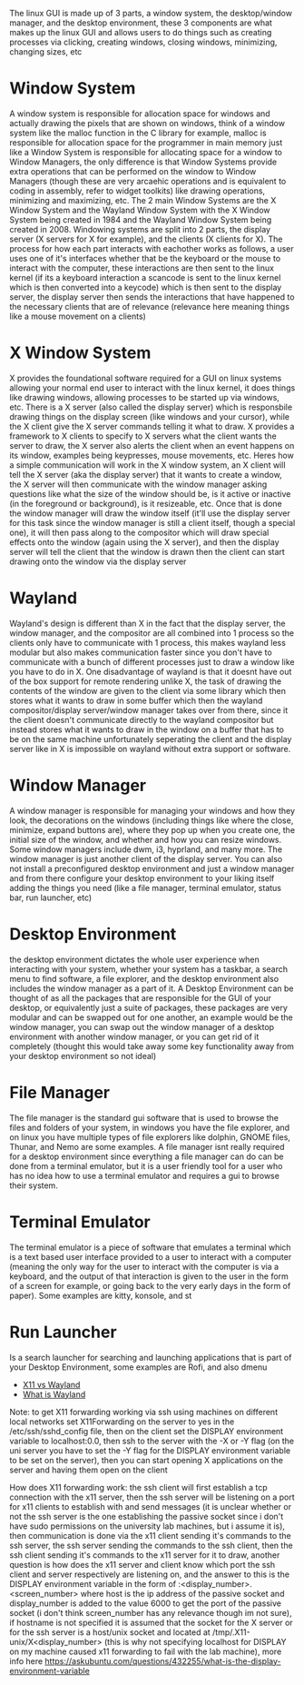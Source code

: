 The linux GUI is made up of 3 parts, a window system, the desktop/window manager, and the desktop environment, these 3 components are what makes up the linux GUI and allows users to do things such as creating processes via clicking, creating windows, closing windows, minimizing, changing sizes, etc

# Window System
A window system is responsible for allocation space for windows and actually drawing the pixels that are shown on windows, think of a window system like the malloc function in the C library for example, malloc is responsible for allocation space for the programmer in main memory just like a Window System is responsible for allocating space for a window to Window Managers, the only difference is that Window Systems provide extra operations that can be performed on the window to Window Managers (though these are very arcaehic operations and is equivalent to coding in assembly, refer to widget toolkits) like drawing operations, minimizing and maximizing, etc. The 2 main Window Systems are the X Window System and the Wayland Window System with the X Window System being created in 1984 and the Wayland Window System being created in 2008. Windowing systems are split into 2 parts, the display server (X servers for X for example), and the clients (X clients for X). The process for how each part interacts with eachother works as follows, a user uses one of it's interfaces whether that be the keyboard or the mouse to interact with the computer, these interactions are then sent to the linux kernel (if its a keyboard interaction a scancode is sent to the linux kernel which is then converted into a keycode) which is then sent to the display server, the display server then sends the interactions that have happened to the necessary clients that are of relevance (relevance here meaning things like a mouse movement on a clients)

# X Window System
X provides the foundational software required for a GUI on linux systems allowing your normal end user to interact with the linux kernel, it does things like drawing windows, allowing processes to be started up via windows, etc. There is a X server (also called the display server) which is responsbile drawing things on the display screen (like windows and your cursor), while the X client give the X server commands telling it what to draw. X provides a framework to X clients to specify to X servers what the client wants the server to draw, the X server also alerts the client when an event happens on its window, examples being keypresses, mouse movements, etc. Heres how a simple communication will work in the X window system, an X client will tell the X server (aka the display server) that it wants to create a window, the X server will then communicate with the window manager asking questions like what the size of the window should be, is it active or inactive (in the foreground or background), is it resizeable, etc. Once that is done the window manager will draw the window itself (it'll use the display server for this task since the window manager is still a client itself, though a special one), it will then pass along to the compositor which will draw special effects onto the window (again using the X server), and then the display server will tell the client that the window is drawn then the client can start drawing onto the window via the display server

# Wayland
Wayland's design is different than X in the fact that the display server, the window manager, and the compositor are all combined into 1 process so the clients only have to communicate with 1 process, this makes wayland less modular but also makes communication faster since you don't have to communicate with a bunch of different processes just to draw a window like you have to do in X. One disadvantage of wayland is that it doesnt have out of the box support for remote rendering unlike X, the task of drawing the contents of the window are given to the client via some library which then stores what it wants to draw in some buffer which then the wayland compositor/display server/window manager takes over from there, since it the client doesn't communicate directly to the wayland compositor but instead stores what it wants to draw in the window on a buffer that has to be on the same machine unfortunately seperating the client and the display server like in X is impossible on wayland without extra support or software.

# Window Manager
A window manager is responsible for managing your windows and how they look, the decorations on the windows (including things like where the close, minimize, expand buttons are), where they pop up when you create one, the initial size of the window, and whether and how you can resize windows. Some window managers include dwm, i3, hyprland, and many more. The window manager is just another client of the display server. You can also not install a preconfigured desktop environment and just a window manager and from there configure your desktop environment to your liking itself adding the things you need  (like a file manager, terminal emulator, status bar, run launcher, etc)

# Desktop Environment
the desktop environment dictates the whole user experience when interacting with your system, whether your system has a taskbar, a search menu to find software, a file explorer, and the desktop environment also includes the window manager as a part of it. A Desktop Environment can be thought of as all the packages that are responsible for the GUI of your desktop, or equivalently just a suite of packages, these packages are very modular and can be swapped out for one another, an example would be the window manager, you can swap out the window manager of a desktop environment with another window manager, or you can get rid of it completely (thought this would take away some key functionality away from your desktop environment so not ideal)

# File Manager
The file manager is the standard gui software that is used to browse the files and folders of your system, in windows you have the file explorer, and on linux you have multiple types of file explorers like dolphin, GNOME files, Thunar, and Nemo are some examples. A file manager isnt really required for a desktop environment since everything a file manager can do can be done from a terminal emulator, but it is a user friendly tool for a user who has no idea how to use a terminal emulator and requires a gui to browse their system.

# Terminal Emulator
The terminal emulator is a piece of software that emulates a terminal which is a text based user interface provided to a user to interact with a computer (meaning the only way for the user to interact with the computer is via a keyboard, and the output of that interaction is given to the user in the form of a screen for example, or going back to the very early days in the form of paper). Some examples are kitty, konsole, and st

# Run Launcher
Is a search launcher for searching and launching applications that is part of your Desktop Environment, some examples are Rofi, and also dmenu

- [X11 vs Wayland](https://youtu.be/nPz5TAGYgzA)
- [What is Wayland](https://youtu.be/g1BoZnekkyM)

Note: to get X11 forwarding working via ssh using machines on different local networks set X11Forwarding on the server to yes in the /etc/ssh/sshd_config file, then on the client set the DISPLAY environment variable to localhost:0.0, then ssh to the server with the -X or -Y flag (on the uni server you have to set the -Y flag for the DISPLAY environment variable to be set on the server), then you can start opening X applications on the server and having them open on the client 

How does X11 forwarding work: the ssh client will first establish a tcp connection with the x11 server, then the ssh server will be listening on a port for x11 clients to establish with and send messages (it is unclear whether or not the ssh server is the one establishing the passive socket since i don't have sudo permissions on the university lab machines, but i assume it is), then communication is done via the x11 client sending it's commands to the ssh server, the ssh server sending the commands to the ssh client, then the ssh client sending it's commands to the x11 server for it to draw, another question is how does the x11 server and client know which port the ssh client and server respectively are listening on, and the answer to this is the DISPLAY environment variable in the form of <hostname>:<display_number>.<screen_number> where host is the ip address of the passive socket and display_number is added to the value 6000 to get the port of the passive socket (i don't think screen_number has any relevance though im not sure), if hostname is not specified it is assumed that the socket for the X server or for the ssh server is a host/unix socket and located at /tmp/.X11-unix/X<display_number> (this is why not specifying localhost for DISPLAY on my machine caused x11 forwarding to fail with the lab machine), more info here https://askubuntu.com/questions/432255/what-is-the-display-environment-variable